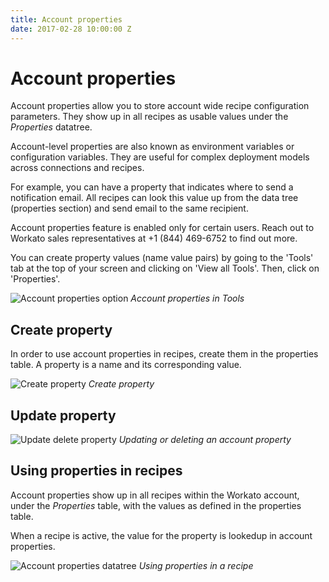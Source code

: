 ```yaml
---
title: Account properties
date: 2017-02-28 10:00:00 Z
---
```


# Account properties
Account properties allow you to store account wide recipe configuration parameters. They show up in all recipes as usable values under the *Properties* datatree.

Account-level properties are also known as environment variables or configuration variables. They are useful for complex deployment models across connections and recipes.

For example, you can have a property that indicates where to send a notification email. All recipes can look this value up from the data tree (properties section) and send email to the same recipient.

Account properties feature is enabled only for certain users. Reach out to Workato sales representatives at +1 (844) 469-6752 to find out more.

You can create property values (name value pairs) by going to the 'Tools' tab at the top of your screen and clicking on 'View all Tools'. Then, click on 'Properties'.

![Account properties option](~@img/features/account-properties/account-properties-nav.gif)
*Account properties in Tools*

## Create property
In order to use account properties in recipes, create them in the properties table. A property is a name and its corresponding value.

![Create property](~@img/features/account-properties/create-property.gif)
*Create property*

## Update property

![Update delete property](~@img/features/account-properties/update-delete-property.gif)
*Updating or deleting an account property*

## Using properties in recipes
Account properties show up in all recipes within the Workato account, under the *Properties* table, with the values as defined in the properties table.

When a recipe is active, the value for the property is lookedup in account properties.

![Account properties datatree](~@img/features/account-properties/account_properties_datatree.png)
*Using properties in a recipe*
